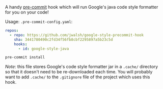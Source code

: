 A handy [pre-commit](http://pre-commit.com/) hook which will run Google's java
code style formatter for you on your code!

Usage: `.pre-commit-config.yaml`:


``` yaml
repos:
  - repo: https://github.com/jwalsh/google-style-precommit-hook
    sha: 3441780490c2fd34f56fb8cbf2295897a5b23c5d
    hooks:
      - id: google-style-java
```

``` sh 
pre-commit install
```

*Note*: this file stores Google's code style formatter jar in a `.cache/`
directory so that it doesn't need to be re-downloaded each time.  You will
probably want to add `.cache/` to the `.gitignore` file of the project which
uses this hook.
